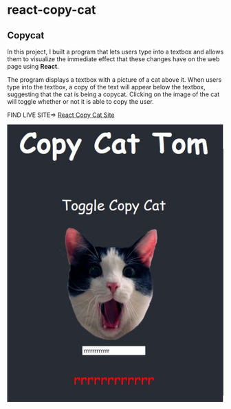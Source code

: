 # react-copy-cat

## Copycat

In this project, I built a program that lets users type into a textbox and allows them to visualize the immediate effect that these changes have on the web page using **React**.

The program displays a textbox with a picture of a cat above it. When users type into the textbox, a copy of the text will appear below the textbox,
suggesting that the cat is being a copycat. Clicking on the image of the cat will toggle whether or not it is able to copy the user.

FIND LIVE SITE=> [React Copy Cat Site](https://realgordon.github.io/react-copy-cat/)



![alt copy cat site image](images/site.JPG)
